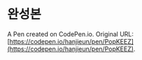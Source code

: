 # 완성본

A Pen created on CodePen.io. Original URL: [https://codepen.io/hanjieun/pen/PopKEEZ](https://codepen.io/hanjieun/pen/PopKEEZ).


